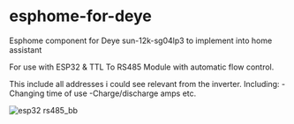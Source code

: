 # esphome-for-deye
Esphome component for Deye sun-12k-sg04lp3 to implement into home assistant

For use with ESP32 & TTL To RS485 Module with automatic flow control.

This include all addresses i could see relevant from the inverter. 
Including:
-Changing time of use
-Charge/discharge amps
etc.

![esp32 rs485_bb](https://user-images.githubusercontent.com/22115157/211201233-f5fe9189-e6b3-4ee1-9baa-48068f078127.jpg)
